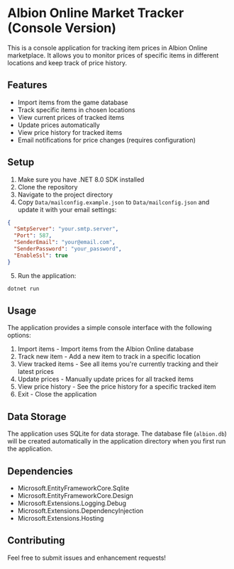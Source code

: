 # Albion Online Market Tracker (Console Version)

This is a console application for tracking item prices in Albion Online marketplace. It allows you to monitor prices of specific items in different locations and keep track of price history.

## Features

- Import items from the game database
- Track specific items in chosen locations
- View current prices of tracked items
- Update prices automatically
- View price history for tracked items
- Email notifications for price changes (requires configuration)

## Setup

1. Make sure you have .NET 8.0 SDK installed
2. Clone the repository
3. Navigate to the project directory
4. Copy `Data/mailconfig.example.json` to `Data/mailconfig.json` and update it with your email settings:

```json
{
  "SmtpServer": "your.smtp.server",
  "Port": 587,
  "SenderEmail": "your@email.com",
  "SenderPassword": "your_password",
  "EnableSsl": true
}
```

5. Run the application:
```bash
dotnet run
```

## Usage

The application provides a simple console interface with the following options:

1. Import items - Import items from the Albion Online database
2. Track new item - Add a new item to track in a specific location
3. View tracked items - See all items you're currently tracking and their latest prices
4. Update prices - Manually update prices for all tracked items
5. View price history - See the price history for a specific tracked item
6. Exit - Close the application

## Data Storage

The application uses SQLite for data storage. The database file (`albion.db`) will be created automatically in the application directory when you first run the application.

## Dependencies

- Microsoft.EntityFrameworkCore.Sqlite
- Microsoft.EntityFrameworkCore.Design
- Microsoft.Extensions.Logging.Debug
- Microsoft.Extensions.DependencyInjection
- Microsoft.Extensions.Hosting

## Contributing

Feel free to submit issues and enhancement requests! 